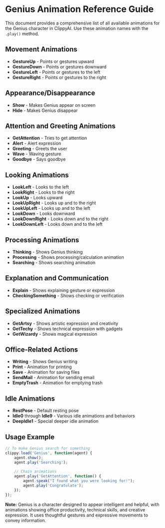 # Genius Animation Reference Guide

This document provides a comprehensive list of all available animations for the Genius character in ClippyAI. Use these animation names with the `.play()` method.

## Movement Animations
- **GestureUp** - Points or gestures upward
- **GestureDown** - Points or gestures downward
- **GestureLeft** - Points or gestures to the left
- **GestureRight** - Points or gestures to the right

## Appearance/Disappearance
- **Show** - Makes Genius appear on screen
- **Hide** - Makes Genius disappear

## Attention and Greeting Animations
- **GetAttention** - Tries to get attention
- **Alert** - Alert expression
- **Greeting** - Greets the user
- **Wave** - Waving gesture
- **Goodbye** - Says goodbye 

## Looking Animations
- **LookLeft** - Looks to the left
- **LookRight** - Looks to the right
- **LookUp** - Looks upward
- **LookUpRight** - Looks up and to the right
- **LookUpLeft** - Looks up and to the left
- **LookDown** - Looks downward
- **LookDownRight** - Looks down and to the right
- **LookDownLeft** - Looks down and to the left

## Processing Animations
- **Thinking** - Shows Genius thinking
- **Processing** - Shows processing/calculation animation
- **Searching** - Shows searching animation

## Explanation and Communication
- **Explain** - Shows explaining gesture or expression
- **CheckingSomething** - Shows checking or verification

## Specialized Animations
- **GetArtsy** - Shows artistic expression and creativity 
- **GetTechy** - Shows technical expression with gadgets
- **GetWizardy** - Shows magical expression

## Office-Related Actions
- **Writing** - Shows Genius writing
- **Print** - Animation for printing
- **Save** - Animation for saving files
- **SendMail** - Animation for sending email
- **EmptyTrash** - Animation for emptying trash

## Idle Animations
- **RestPose** - Default resting pose
- **Idle0** through **Idle9** - Various idle animations and behaviors
- **DeepIdle1** - Special deeper idle animation

## Usage Example
```javascript
// To make Genius search for something
clippy.load('Genius', function(agent) {
    agent.show();
    agent.play('Searching');
    
    // Chain animations
    agent.play('GetAttention', function() {
        agent.speak("I found what you were looking for!");
        agent.play('Congratulate');
    });
});
```

**Note:** Genius is a character designed to appear intelligent and helpful, with animations showing office productivity, technical skills, and creative expression. It uses thoughtful gestures and expressive movements to convey information.